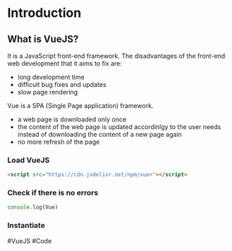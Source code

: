 # Introduction
## What is VueJS?
It is a JavaScript front-end framework. The disadvantages of the front-end web development that it aims to fix are:
- long development time
- difficult bug fixes and updates
- slow page rendering

Vue is a SPA (Single Page application) framework.
-  a web page is downloaded only once
-  the content of the web page is updated accordinlgy to the user needs instead of downloading the content of a new page again
-  no more refresh of the page 

### Load VueJS
```HTML
<script src="https://cdn.jsdelivr.net/npm/vue>"></script>
```

### Check if there is no errors
```Javascript
console.log(Vue)
```

### Instantiate 
#VueJS #Code
